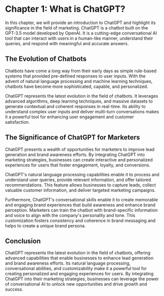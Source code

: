 Chapter 1: What is ChatGPT?
===========================

In this chapter, we will provide an introduction to ChatGPT and highlight its significance in the field of marketing. ChatGPT is a chatbot built on the GPT-3.5 model developed by OpenAI. It is a cutting-edge conversational AI tool that can interact with users in a human-like manner, understand their queries, and respond with meaningful and accurate answers.

**The Evolution of Chatbots**
-----------------------------

Chatbots have come a long way from their early days as simple rule-based systems that provided pre-defined responses to user inputs. With the advent of natural language processing and machine learning techniques, chatbots have become more sophisticated, capable, and personalized.

ChatGPT represents the latest evolution in the field of chatbots. It leverages advanced algorithms, deep learning techniques, and massive datasets to generate contextual and coherent responses in real-time. Its ability to understand complex user inputs and deliver multi-turn conversations makes it a powerful tool for enhancing user engagement and customer satisfaction.

**The Significance of ChatGPT for Marketers**
---------------------------------------------

ChatGPT presents a wealth of opportunities for marketers to improve lead generation and brand awareness efforts. By integrating ChatGPT into marketing strategies, businesses can create interactive and personalized experiences for users that foster engagement, loyalty, and conversions.

ChatGPT's natural language processing capabilities enable it to process and understand user queries, provide relevant information, and offer tailored recommendations. This feature allows businesses to capture leads, collect valuable customer information, and deliver targeted marketing campaigns.

Furthermore, ChatGPT's conversational skills enable it to create memorable and engaging brand experiences that build awareness and enhance brand perception. Marketers can train the chatbot with brand-specific information and voice to align with the company's personality and tone. This customization fosters consistency and coherence in brand messaging and helps to create a unique brand persona.

**Conclusion**
--------------

ChatGPT represents the latest evolution in the field of chatbots, offering advanced capabilities that enable businesses to enhance lead generation and brand awareness efforts. Its natural language processing, conversational abilities, and customizability make it a powerful tool for creating personalized and engaging experiences for users. By integrating ChatGPT into their marketing strategies, businesses can leverage the power of conversational AI to unlock new opportunities and drive growth and success.
